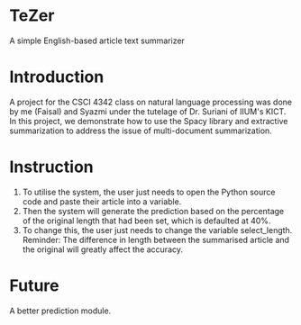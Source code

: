 # TeZer
A simple English-based article text summarizer

# Introduction
A project for the CSCI 4342 class on natural language processing was done by me (Faisal) and Syazmi under the tutelage of Dr. Suriani of IIUM's KICT. In this project, we demonstrate how to use the Spacy library and extractive summarization to address the issue of multi-document summarization.

# Instruction
1. To utilise the system, the user just needs to open the Python source code and paste their article into a variable.
2. Then the system will generate the prediction based on the percentage of the original length that had been set, which is defaulted at 40%.
3. To change this, the user just needs to change the variable select_length.
Reminder: The difference in length between the summarised article and the original will greatly affect the accuracy.

# Future
A better prediction module.

